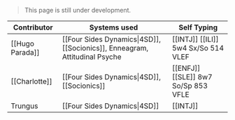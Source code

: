 > This page is still under development.

| Contributor | Systems used | Self Typing |
|----|----|----|
| [[Hugo Parada]] | [[Four Sides Dynamics\|4SD]], [[Socionics]], Enneagram, Attitudinal Psyche | [[INTJ]] [[ILI]] 5w4 Sx/So 514 VLEF|
| [[Charlotte]] | [[Four Sides Dynamics\|4SD]], [[Socionics]] | [[ENFJ]] [[SLE]] 8w7 So/Sp 853 VFLE|
| Trungus | [[Four Sides Dynamics\|4SD]] | [[INTJ]] |
